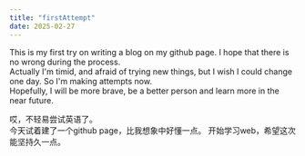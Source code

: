 ```yaml
---
title: "firstAttempt"
date: 2025-02-27
---
```


This is my first try on writing a blog on my github page. I hope that there is no wrong during the process.<br>
Actually I'm timid, and afraid of trying new things, but I wish I could change one day. So I'm making attempts now.<br>
Hopefully, I will be more brave, be a better person and learn more in the near future. <br>

哎，不轻易尝试英语了。<br>
今天试着建了一个github page，比我想象中好懂一点。
开始学习web，希望这次能坚持久一点。
